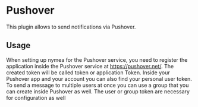 # Pushover

This plugin allows to send notifications via Pushover.

## Usage

When setting up nymea for the Pushover service, you need to register the application inside the Pushover service
at https://pushover.net/. The created token will be called token or application Token. Inside your Pushover app 
and your account you can also find your personal user token. To send a message to multiple users at once you can 
use a group that you can create inside Pushover as well. The user or group token are necessary for configuration
as well
